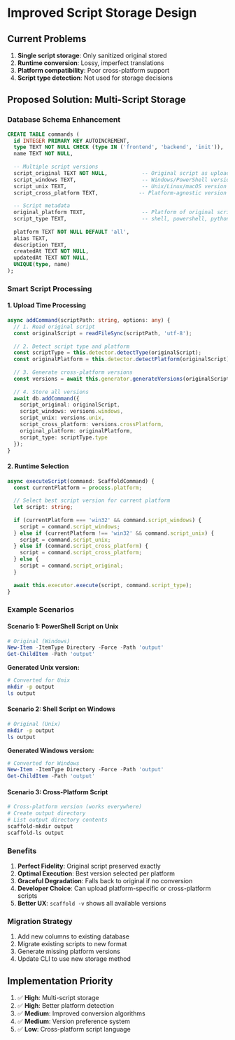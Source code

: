 # Improved Script Storage Design

## Current Problems
1. **Single script storage**: Only sanitized original stored
2. **Runtime conversion**: Lossy, imperfect translations
3. **Platform compatibility**: Poor cross-platform support
4. **Script type detection**: Not used for storage decisions

## Proposed Solution: Multi-Script Storage

### Database Schema Enhancement
```sql
CREATE TABLE commands (
  id INTEGER PRIMARY KEY AUTOINCREMENT,
  type TEXT NOT NULL CHECK (type IN ('frontend', 'backend', 'init')),
  name TEXT NOT NULL,
  
  -- Multiple script versions
  script_original TEXT NOT NULL,           -- Original script as uploaded
  script_windows TEXT,                     -- Windows/PowerShell version
  script_unix TEXT,                        -- Unix/Linux/macOS version
  script_cross_platform TEXT,             -- Platform-agnostic version
  
  -- Script metadata
  original_platform TEXT,                  -- Platform of original script
  script_type TEXT,                        -- shell, powershell, python, etc.
  
  platform TEXT NOT NULL DEFAULT 'all',
  alias TEXT,
  description TEXT,
  createdAt TEXT NOT NULL,
  updatedAt TEXT NOT NULL,
  UNIQUE(type, name)
);
```

### Smart Script Processing

#### 1. **Upload Time Processing**
```typescript
async addCommand(scriptPath: string, options: any) {
  // 1. Read original script
  const originalScript = readFileSync(scriptPath, 'utf-8');
  
  // 2. Detect script type and platform
  const scriptType = this.detector.detectType(originalScript);
  const originalPlatform = this.detector.detectPlatform(originalScript);
  
  // 3. Generate cross-platform versions
  const versions = await this.generator.generateVersions(originalScript, scriptType);
  
  // 4. Store all versions
  await db.addCommand({
    script_original: originalScript,
    script_windows: versions.windows,
    script_unix: versions.unix, 
    script_cross_platform: versions.crossPlatform,
    original_platform: originalPlatform,
    script_type: scriptType.type
  });
}
```

#### 2. **Runtime Selection**
```typescript
async executeScript(command: ScaffoldCommand) {
  const currentPlatform = process.platform;
  
  // Select best script version for current platform
  let script: string;
  
  if (currentPlatform === 'win32' && command.script_windows) {
    script = command.script_windows;
  } else if (currentPlatform !== 'win32' && command.script_unix) {
    script = command.script_unix;
  } else if (command.script_cross_platform) {
    script = command.script_cross_platform;
  } else {
    script = command.script_original;
  }
  
  await this.executor.execute(script, command.script_type);
}
```

### Example Scenarios

#### Scenario 1: PowerShell Script on Unix
```powershell
# Original (Windows)
New-Item -ItemType Directory -Force -Path 'output'
Get-ChildItem -Path 'output'
```
**Generated Unix version:**
```bash
# Converted for Unix
mkdir -p output
ls output
```

#### Scenario 2: Shell Script on Windows  
```bash
# Original (Unix)
mkdir -p output
ls output
```
**Generated Windows version:**
```powershell
# Converted for Windows
New-Item -ItemType Directory -Force -Path 'output'
Get-ChildItem -Path 'output'
```

#### Scenario 3: Cross-Platform Script
```bash
# Cross-platform version (works everywhere)
# Create output directory
# List output directory contents
scaffold-mkdir output
scaffold-ls output
```

### Benefits
1. **Perfect Fidelity**: Original script preserved exactly
2. **Optimal Execution**: Best version selected per platform
3. **Graceful Degradation**: Falls back to original if no conversion
4. **Developer Choice**: Can upload platform-specific or cross-platform scripts
5. **Better UX**: `scaffold -v` shows all available versions

### Migration Strategy
1. Add new columns to existing database
2. Migrate existing scripts to new format
3. Generate missing platform versions
4. Update CLI to use new storage method

## Implementation Priority
1. ✅ **High**: Multi-script storage
2. ✅ **High**: Better platform detection  
3. ✅ **Medium**: Improved conversion algorithms
4. ✅ **Medium**: Version preference system
5. ✅ **Low**: Cross-platform script language